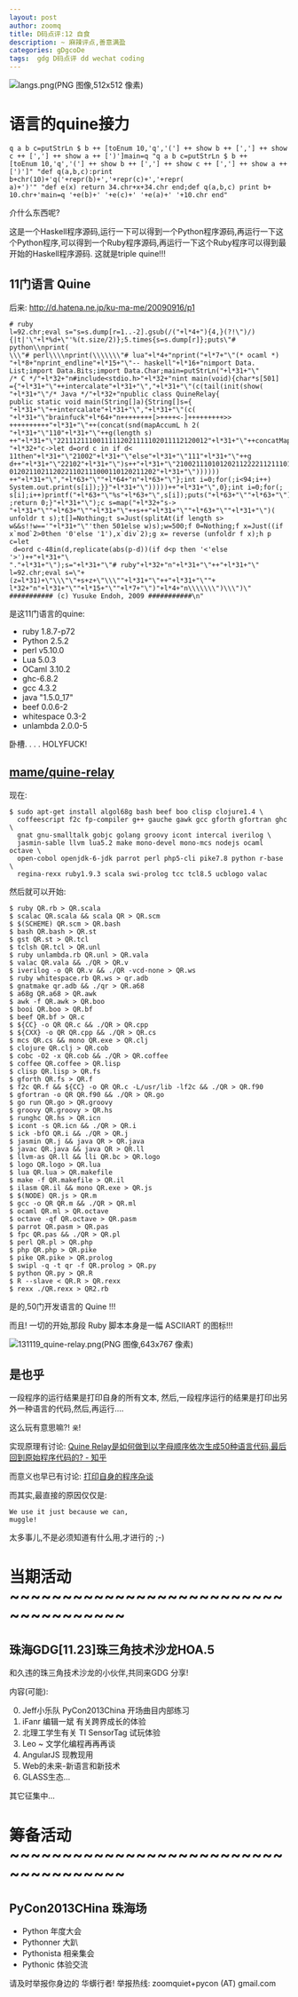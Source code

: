 ```yaml
---
layout: post
author: zoomq
title: D码点评:12 自食
description: ~ 麻辣评点,善意满盈
categories: gDgcoDe
tags:  gdg D码点评 dd wechat coding
---
```




![langs.png(PNG 图像,512x512 像素)](https://raw.github.com/mame/quine-relay/master/langs.png)


# 语言的quine接力

    q a b c=putStrLn $ b ++ [toEnum 10,'q','('] ++ show b ++ [','] ++ show 
    c ++ [','] ++ show a ++ [')']main=q "q a b c=putStrLn $ b ++ 
    [toEnum 10,'q','('] ++ show b ++ [','] ++ show c ++ [','] ++ show a ++ 
    [')']" "def q(a,b,c):print b+chr(10)+'q('+repr(b)+','+repr(c)+','+repr(
    a)+')'" "def e(x) return 34.chr+x+34.chr end;def q(a,b,c) print b+
    10.chr+'main=q '+e(b)+' '+e(c)+' '+e(a)+' '+10.chr end"

介什么东西呢?

这是一个Haskell程序源码,运行一下可以得到一个Python程序源码,再运行一下这个Python程序,可以得到一个Ruby程序源码,再运行一下这个Ruby程序可以得到最开始的Haskell程序源码. 这就是triple quine!!!

<!--more-->

## 11门语言 Quine

后来: http://d.hatena.ne.jp/ku-ma-me/20090916/p1


    # ruby
    l=92.chr;eval s="s=s.dump[r=1..-2].gsub(/("+l*4+"){4,}(?!\")/)
    {|t|'\"+l*%d+\"'%(t.size/2)};5.times{s=s.dump[r]};puts\"# python\\nprint(
    \\\"# perl\\\\nprint(\\\\\\\"# lua"+l*4+"nprint("+l*7+"\"(* ocaml *)
    "+l*8+"nprint_endline"+l*15+"\"-- haskell"+l*16+"nimport Data.
    List;import Data.Bits;import Data.Char;main=putStrLn("+l*31+"\"
    /* C */"+l*32+"n#include<stdio.h>"+l*32+"nint main(void){char*s[501]
    ={"+l*31+"\"++intercalate"+l*31+"\","+l*31+"\"(c(tail(init(show(
    "+l*31+"\"/* Java */"+l*32+"npublic class QuineRelay{
    public static void main(String[]a){String[]s={
    "+l*31+"\"++intercalate"+l*31+"\","+l*31+"\"(c(
    "+l*31+"\"brainfuck"+l*64+"n++++++++[>++++<-]+++++++++>>
    ++++++++++"+l*31+"\"++(concat(snd(mapAccumL h 2(
    "+l*31+"\"110"+l*31+"\"++g(length s)
    ++"+l*31+"\"22111211100111112021111102011112120012"+l*31+"\"++concatMap(
    "+l*32+"c->let d=ord c in if d<
    11then"+l*31+"\"21002"+l*31+"\"else"+l*31+"\"111"+l*31+"\"++g 
    d++"+l*31+"\"22102"+l*31+"\")s++"+l*31+"\"2100211101012021122221121110100
    0120211021120221102111000110120211202"+l*31+"\"))))))
    ++"+l*31+"\","+l*63+"\""+l*64+"n"+l*63+"\"};int i=0;for(;i<94;i++)
    System.out.print(s[i]);}}"+l*31+"\")))))++"+l*31+"\",0};int i=0;for(;
    s[i];i++)printf("+l*63+"\"%s"+l*63+"\",s[i]);puts("+l*63+"\""+l*63+"\")
    ;return 0;}"+l*31+"\");c s=map("+l*32+"s->
    "+l*31+"\""+l*63+"\""+l*31+"\"++s++"+l*31+"\""+l*63+"\""+l*31+"\")(
    unfoldr t s);t[]=Nothing;t s=Just(splitAt(if length s>
    w&&s!!w=='"+l*31+"\"'then 501else w)s);w=500;f 0=Nothing;f x=Just((if 
    x`mod`2>0then '0'else '1'),x`div`2);g x= reverse (unfoldr f x);h p c=let
     d=ord c-48in(d,replicate(abs(p-d))(if d<p then '<'else '>')++"+l*31+"\
    "."+l*31+"\");s="+l*31+"\"# ruby"+l*32+"n"+l*31+"\"++"+l*31+"\"
    l=92.chr;eval s=\"+(z=l*31)+\"\\\"\"+s+z+\"\\\""+l*31+"\"++"+l*31+"\""+
    l*32+"n"+l*31+"\""+l*15+"\""+l*7+"\")"+l*4+"n\\\\\\\")\\\")\"
    ########### (c) Yusuke Endoh, 2009 ###########\n"


是这11门语言的quine:

- ruby 1.8.7-p72
- Python 2.5.2
- perl v5.10.0
- Lua 5.0.3
- OCaml 3.10.2
- ghc-6.8.2
- gcc 4.3.2
- java "1.5.0_17"
- beef 0.0.6-2
- whitespace 0.3-2
- unlambda 2.0.0-5

卧槽. . . . HOLYFUCK!

## [mame/quine-relay](https://github.com/mame/quine-relay)

现在:

    $ sudo apt-get install algol68g bash beef boo clisp clojure1.4 \
      coffeescript f2c fp-compiler g++ gauche gawk gcc gforth gfortran ghc \
      gnat gnu-smalltalk gobjc golang groovy icont intercal iverilog \
      jasmin-sable llvm lua5.2 make mono-devel mono-mcs nodejs ocaml octave \
      open-cobol openjdk-6-jdk parrot perl php5-cli pike7.8 python r-base \
      regina-rexx ruby1.9.3 scala swi-prolog tcc tcl8.5 ucblogo valac

然后就可以开始:

    $ ruby QR.rb > QR.scala
    $ scalac QR.scala && scala QR > QR.scm
    $ $(SCHEME) QR.scm > QR.bash
    $ bash QR.bash > QR.st
    $ gst QR.st > QR.tcl
    $ tclsh QR.tcl > QR.unl
    $ ruby unlambda.rb QR.unl > QR.vala
    $ valac QR.vala && ./QR > QR.v
    $ iverilog -o QR QR.v && ./QR -vcd-none > QR.ws
    $ ruby whitespace.rb QR.ws > qr.adb
    $ gnatmake qr.adb && ./qr > QR.a68
    $ a68g QR.a68 > QR.awk
    $ awk -f QR.awk > QR.boo
    $ booi QR.boo > QR.bf
    $ beef QR.bf > QR.c
    $ ${CC} -o QR QR.c && ./QR > QR.cpp
    $ ${CXX} -o QR QR.cpp && ./QR > QR.cs
    $ mcs QR.cs && mono QR.exe > QR.clj
    $ clojure QR.clj > QR.cob
    $ cobc -O2 -x QR.cob && ./QR > QR.coffee
    $ coffee QR.coffee > QR.lisp
    $ clisp QR.lisp > QR.fs
    $ gforth QR.fs > QR.f
    $ f2c QR.f && ${CC} -o QR QR.c -L/usr/lib -lf2c && ./QR > QR.f90
    $ gfortran -o QR QR.f90 && ./QR > QR.go
    $ go run QR.go > QR.groovy
    $ groovy QR.groovy > QR.hs
    $ runghc QR.hs > QR.icn
    $ icont -s QR.icn && ./QR > QR.i
    $ ick -bfO QR.i && ./QR > QR.j
    $ jasmin QR.j && java QR > QR.java
    $ javac QR.java && java QR > QR.ll
    $ llvm-as QR.ll && lli QR.bc > QR.logo
    $ logo QR.logo > QR.lua
    $ lua QR.lua > QR.makefile
    $ make -f QR.makefile > QR.il
    $ ilasm QR.il && mono QR.exe > QR.js
    $ $(NODE) QR.js > QR.m
    $ gcc -o QR QR.m && ./QR > QR.ml
    $ ocaml QR.ml > QR.octave
    $ octave -qf QR.octave > QR.pasm
    $ parrot QR.pasm > QR.pas
    $ fpc QR.pas && ./QR > QR.pl
    $ perl QR.pl > QR.php
    $ php QR.php > QR.pike
    $ pike QR.pike > QR.prolog
    $ swipl -q -t qr -f QR.prolog > QR.py
    $ python QR.py > QR.R
    $ R --slave < QR.R > QR.rexx
    $ rexx ./QR.rexx > QR2.rb


是的,50门开发语言的  Quine !!!

而且! 一切的开始,那段 Ruby 脚本本身是一幅  ASCIIART 的图标!!!

![131119_quine-relay.png(PNG 图像,643x767 像素)](http://zoomq.qiniudn.com/ZHGDG/wechat/131119_quine-relay.png)





## 是也乎

一段程序的运行结果是打印自身的所有文本,
然后,一段程序运行的结果是打印出另外一种语言的代码,然后,再运行....

这么玩有意思嘛?! `亲`!

实现原理有讨论: [Quine Relay是如何做到以字母顺序依次生成50种语言代码,最后回到原始程序代码的? - 知乎](http://www.zhihu.com/question/21568155)

而意义也早已有讨论: [打印自身的程序杂谈](http://notabdc.vip.sina.com/Program/printself.htm)

而其实,最直接的原因仅仅是:

    We use it just because we can, 
    muggle! 


太多事儿,不是必须知道有什么用,才进行的 ;-)



# 当期活动 ~~~~~~~~~~~~~~~~~~~~~~~~~~~~~~~~~~~~~

## 珠海GDG[11.23]珠三角技术沙龙HOA.5

和久违的珠三角技术沙龙的小伙伴,共同来GDG 分享!

内容(可能):

0. Jeff小乐队 PyCon2013China 开场曲目内部练习
1. iFanr 编辑一斌 有关跨界成长的体验
2. 北理工学生有关 TI SensorTag 试玩体验
3. Leo ~ 文学化编程再再再谈
4. AngularJS 现教现用
5. Web的未来-新语言和新技术
6. GLASS生态...

其它征集中...



# 筹备活动 ~~~~~~~~~~~~~~~~~~~~~~~~~~~~~~~~~~~~~

## PyCon2013CHina 珠海场

- Python 年度大会
- Pythonner 大趴
- Pythonista 相亲集会
- Pythonic 体验交流

请及时举报你身边的 华蠎行者!
举报热线: zoomquiet+pycon (AT) gmail.com


